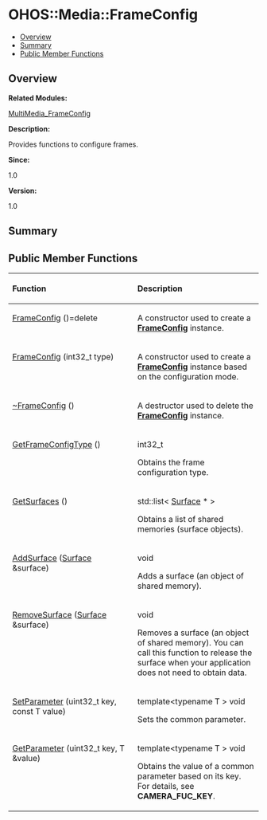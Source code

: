 # OHOS::Media::FrameConfig<a name="EN-US_TOPIC_0000001055358122"></a>

-   [Overview](#section2020073262165632)
-   [Summary](#section1791407885165632)
-   [Public Member Functions](#pub-methods)

## **Overview**<a name="section2020073262165632"></a>

**Related Modules:**

[MultiMedia\_FrameConfig](multimedia_frameconfig.md)

**Description:**

Provides functions to configure frames. 

**Since:**

1.0

**Version:**

1.0

## **Summary**<a name="section1791407885165632"></a>

## Public Member Functions<a name="pub-methods"></a>

<a name="table1007958173165632"></a>
<table><thead align="left"><tr id="row1478254198165632"><th class="cellrowborder" valign="top" width="50%" id="mcps1.1.3.1.1"><p id="p2102809646165632"><a name="p2102809646165632"></a><a name="p2102809646165632"></a>Function</p>
</th>
<th class="cellrowborder" valign="top" width="50%" id="mcps1.1.3.1.2"><p id="p1361413852165632"><a name="p1361413852165632"></a><a name="p1361413852165632"></a>Description</p>
</th>
</tr>
</thead>
<tbody><tr id="row215882624165632"><td class="cellrowborder" valign="top" width="50%" headers="mcps1.1.3.1.1 "><p id="p94817450165632"><a name="p94817450165632"></a><a name="p94817450165632"></a><a href="multimedia_frameconfig.md#ga043537d52f5db46d981f9e89848b0fba">FrameConfig</a> ()=delete</p>
</td>
<td class="cellrowborder" valign="top" width="50%" headers="mcps1.1.3.1.2 "><p id="p44346026165632"><a name="p44346026165632"></a><a name="p44346026165632"></a> </p>
<p id="p223673899165632"><a name="p223673899165632"></a><a name="p223673899165632"></a>A constructor used to create a <strong id="b1303956254165632"><a name="b1303956254165632"></a><a name="b1303956254165632"></a><a href="ohos-media-frameconfig.md">FrameConfig</a></strong> instance. </p>
</td>
</tr>
<tr id="row1039247684165632"><td class="cellrowborder" valign="top" width="50%" headers="mcps1.1.3.1.1 "><p id="p1865471492165632"><a name="p1865471492165632"></a><a name="p1865471492165632"></a><a href="multimedia_frameconfig.md#gac8f74ff3689605a59a17997bdeaec1fc">FrameConfig</a> (int32_t type)</p>
</td>
<td class="cellrowborder" valign="top" width="50%" headers="mcps1.1.3.1.2 "><p id="p1070372433165632"><a name="p1070372433165632"></a><a name="p1070372433165632"></a> </p>
<p id="p556403175165632"><a name="p556403175165632"></a><a name="p556403175165632"></a>A constructor used to create a <strong id="b1901214508165632"><a name="b1901214508165632"></a><a name="b1901214508165632"></a><a href="ohos-media-frameconfig.md">FrameConfig</a></strong> instance based on the configuration mode. </p>
</td>
</tr>
<tr id="row1677675249165632"><td class="cellrowborder" valign="top" width="50%" headers="mcps1.1.3.1.1 "><p id="p813463733165632"><a name="p813463733165632"></a><a name="p813463733165632"></a><a href="multimedia_frameconfig.md#gaa2e58c2ce602d9263b76596374823616">~FrameConfig</a> ()</p>
</td>
<td class="cellrowborder" valign="top" width="50%" headers="mcps1.1.3.1.2 "><p id="p2067489943165632"><a name="p2067489943165632"></a><a name="p2067489943165632"></a> </p>
<p id="p1298313073165632"><a name="p1298313073165632"></a><a name="p1298313073165632"></a>A destructor used to delete the <strong id="b449552008165632"><a name="b449552008165632"></a><a name="b449552008165632"></a><a href="ohos-media-frameconfig.md">FrameConfig</a></strong> instance. </p>
</td>
</tr>
<tr id="row1370278831165632"><td class="cellrowborder" valign="top" width="50%" headers="mcps1.1.3.1.1 "><p id="p1672524165632"><a name="p1672524165632"></a><a name="p1672524165632"></a><a href="multimedia_frameconfig.md#ga382977445a583ed0424c5ccf581e824c">GetFrameConfigType</a> ()</p>
</td>
<td class="cellrowborder" valign="top" width="50%" headers="mcps1.1.3.1.2 "><p id="p1756387520165632"><a name="p1756387520165632"></a><a name="p1756387520165632"></a>int32_t </p>
<p id="p1654661141165632"><a name="p1654661141165632"></a><a name="p1654661141165632"></a>Obtains the frame configuration type. </p>
</td>
</tr>
<tr id="row438888363165632"><td class="cellrowborder" valign="top" width="50%" headers="mcps1.1.3.1.1 "><p id="p28909436165632"><a name="p28909436165632"></a><a name="p28909436165632"></a><a href="multimedia_frameconfig.md#ga955d04df96c009e4699ea6ed46d9e758">GetSurfaces</a> ()</p>
</td>
<td class="cellrowborder" valign="top" width="50%" headers="mcps1.1.3.1.2 "><p id="p813399823165632"><a name="p813399823165632"></a><a name="p813399823165632"></a>std::list&lt; <a href="ohos-surface.md">Surface</a> * &gt; </p>
<p id="p431961039165632"><a name="p431961039165632"></a><a name="p431961039165632"></a>Obtains a list of shared memories (surface objects). </p>
</td>
</tr>
<tr id="row187953190165632"><td class="cellrowborder" valign="top" width="50%" headers="mcps1.1.3.1.1 "><p id="p2091554790165632"><a name="p2091554790165632"></a><a name="p2091554790165632"></a><a href="multimedia_frameconfig.md#ga16760311713db03bf06ea0a6d6622013">AddSurface</a> (<a href="ohos-surface.md">Surface</a> &amp;surface)</p>
</td>
<td class="cellrowborder" valign="top" width="50%" headers="mcps1.1.3.1.2 "><p id="p1620172538165632"><a name="p1620172538165632"></a><a name="p1620172538165632"></a>void </p>
<p id="p2056676312165632"><a name="p2056676312165632"></a><a name="p2056676312165632"></a>Adds a surface (an object of shared memory). </p>
</td>
</tr>
<tr id="row1619903264165632"><td class="cellrowborder" valign="top" width="50%" headers="mcps1.1.3.1.1 "><p id="p1213245509165632"><a name="p1213245509165632"></a><a name="p1213245509165632"></a><a href="multimedia_frameconfig.md#ga9ac4bc5e52840ee579482a3836774762">RemoveSurface</a> (<a href="ohos-surface.md">Surface</a> &amp;surface)</p>
</td>
<td class="cellrowborder" valign="top" width="50%" headers="mcps1.1.3.1.2 "><p id="p941661665165632"><a name="p941661665165632"></a><a name="p941661665165632"></a>void </p>
<p id="p384577712165632"><a name="p384577712165632"></a><a name="p384577712165632"></a>Removes a surface (an object of shared memory). You can call this function to release the surface when your application does not need to obtain data. </p>
</td>
</tr>
<tr id="row1422263520165632"><td class="cellrowborder" valign="top" width="50%" headers="mcps1.1.3.1.1 "><p id="p1117841152165632"><a name="p1117841152165632"></a><a name="p1117841152165632"></a><a href="multimedia_frameconfig.md#ga6b4ee39d1c1bf219e4a84df470f6007a">SetParameter</a> (uint32_t key, const T value)</p>
</td>
<td class="cellrowborder" valign="top" width="50%" headers="mcps1.1.3.1.2 "><p id="p966244898165632"><a name="p966244898165632"></a><a name="p966244898165632"></a>template&lt;typename T &gt; void </p>
<p id="p865772446165632"><a name="p865772446165632"></a><a name="p865772446165632"></a>Sets the common parameter. </p>
</td>
</tr>
<tr id="row539969599165632"><td class="cellrowborder" valign="top" width="50%" headers="mcps1.1.3.1.1 "><p id="p1082083329165632"><a name="p1082083329165632"></a><a name="p1082083329165632"></a><a href="multimedia_frameconfig.md#ga05147491c6e25df54d75d5ed0c201d65">GetParameter</a> (uint32_t key, T &amp;value)</p>
</td>
<td class="cellrowborder" valign="top" width="50%" headers="mcps1.1.3.1.2 "><p id="p931693376165632"><a name="p931693376165632"></a><a name="p931693376165632"></a>template&lt;typename T &gt; void </p>
<p id="p1627605250165632"><a name="p1627605250165632"></a><a name="p1627605250165632"></a>Obtains the value of a common parameter based on its key. For details, see <strong id="b440884929165632"><a name="b440884929165632"></a><a name="b440884929165632"></a>CAMERA_FUC_KEY</strong>. </p>
</td>
</tr>
</tbody>
</table>

